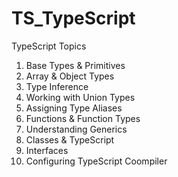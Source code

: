 # TS_TypeScript
TypeScript Topics

1. Base Types & Primitives
2. Array & Object Types
3. Type Inference
4. Working with Union Types
5. Assigning Type Aliases
6. Functions & Function Types
7. Understanding Generics
8. Classes & TypeScript
9. Interfaces
10. Configuring TypeScript Coompiler